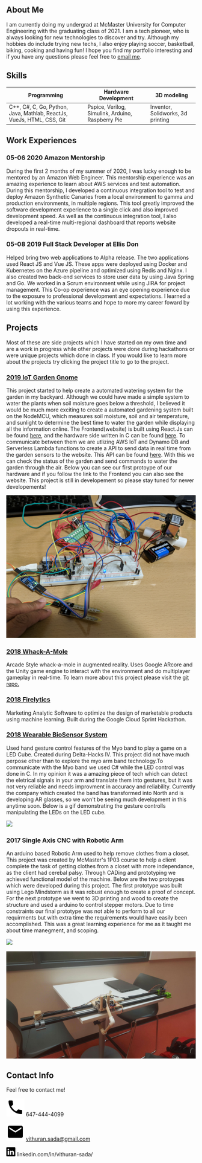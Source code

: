 

## About Me

I am currently doing my undergrad at McMaster University for Computer Engineering with the graduating class of 2021. I am a tech pioneer, who is always looking for new technologies to discover and try. Although my hobbies do include trying new techs, I also enjoy playing soccer, basketball, biking, cooking and having fun! I hope you find my portfolio interesting and if you have any questions please feel free to [email me](vithuran.sada@gmail.com).

## Skills

| Programming                                                            	| Hardware Development                              	| 3D modeling                       	|
|------------------------------------------------------------------------	|---------------------------------------------------	|-----------------------------------	|
| C++, C\#, C, Go, Python, Java, Mathlab, ReactJs, VueJs, HTML, CSS, Git 	| Pspice, Verilog, Simulink, Arduino, Raspberry Pie 	| Inventor, Solidworks, 3d printing 	|

## Work Experiences
### 05-06 2020 Amazon Mentorship

During the first 2 months of my summer of 2020, I was lucky enough to be mentored by an Amazon Web Engineer. This mentorship experience was an amazing experience to learn about AWS services and test automation. During this mentorship, I developed a continuous integration tool to test and deploy Amazon Synthetic Canaries from a local environment to gamma and production environments, in multiple regions. This tool greatly improved the software development experience to a single click and also improved development speed. As well as the continuous integration tool, I also developed a real-time multi-regional dashboard that reports website dropouts in real-time. 

### 05-08 2019 Full Stack Developer at Ellis Don

Helped bring two web applications to Alpha release. The two applications used React JS and Vue JS. These apps were deployed using Docker and Kubernetes on the Azure pipeline and optimized using Redis and Nginx. I also created two back-end services to store user data by using Java Spring and Go. We worked in a Scrum environment while using JIRA for project management. This Co-op experience was an eye opening experience due to the exposure to professional development and expectations. I learned a lot working with the various teams and hope to more my career foward by using this experience.


## Projects
Most of these are side projects which I have started on my own time and are a work in progress while other projects were done during hackathons or were unique projects which done in class. If you would like to learn more about the projects try clicking the project title to go to the project.

### [2019 IoT Garden Gnome](https://github.com/saamirt/IOT-Garden-Gnome)

This project started to help create a automated watering system for the garden in my backyard. Although we could have made a simple system to water the plants when soil moisture goes below a threshold, I believed it would be much more exciting to create a automated gardening system built on the NodeMCU, which measures soil moisture, soil and air temperature, and sunlight to determine the best time to water the garden while displaying all the information online. The Frontend(website) is built using React.Js can be found [here](https://github.com/saamirt/garden-gnome-app), and the hardware side written in C can be found [here](https://github.com/saamirt/IOT-Garden-Gnome). To communicate between them we are utlizing AWS IoT and Dynamo DB and Serverless Lambda functions to create a API to send data in real time from the garden sensors to the website. This API can be found [here](https://github.com/Vithop/gnome-app-api). With this we can check the status of the garden and send commands to water the garden through the air. Below you can see our first protoype of our hardware and if you follow the link to the Frontend you can also see the website. This project is still in developement so please stay tuned for newer developements!

![](GardenGnomePrototype1.jpg)


### [2018 Whack-A-Mole](https://github.com/Vithop/Wack-A-Bok)

Arcade Style whack-a-mole in augmented reality. Uses Google ARcore and the Unity game engine to interact with the environment and do multiplayer gameplay in real-time. To learn more about this project please visit the [git repo.](https://github.com/Vithop/Wack-A-Bok)
 

### [2018 Firelytics](https://test1-fc794.firebaseapp.com/)

Marketing Analytic Software to optimize the design of marketable products using machine learning. Built during the Google Cloud Sprint Hackathon.
 
### [2018 Wearable BioSensor System](https://github.com/Mathuran/Myo_Arduino_3DLEDcube)

Used hand gesture control features of the Myo band to play a game on a LED Cube. Created during Delta-Hacks IV. This project did not have much perpose other than to explore the myo arm band technology.To communicate with the Myo band we used C# while the LED control was done in C. In my opinion it was a amazing piece of tech which can detect the eletrical signals in your arm and translate them into gestures, but it was not very reliable and needs improvment in accuracy and reliability. Currently the company which created the band has transformed into North and is developing AR glasses, so we won't be seeing much development in this anytime soon. Below is a gif demonstrating the gesture controlls manipulating the LEDs on the LED cube.

![](Wearable-BioSensor.gif)

### 2017 Single Axis CNC with Robotic Arm

An arduino based Robotic Arm used to help remove clothes from a closet. This project was created by McMaster's 1P03 course to help a client complete the task of getting clothes from a closet with more independance, as the client had cerebal palsy. Through CADing and prototyping we achieved functional model of the machine. Below are the two protoypes which were developed during this project. The first prototype was built using Lego Mindstorm as it was robust enough to create a proof of concept. For the next prototype we went to 3D printing and wood to create the structure and used a arduino to control stepper motors. Due to time constraints our final prototype was not able to perform to all our requirments but with extra time the requirements would have easily been accomplished. This was a great learning experience for me as it taught me about time manegment, and scoping. 

![](Single-Axis-CNC-prototype.gif)

![](Single-Axis-CNC.jpg)

## Contact Info

Feel free to contact me!

![](phone.svg) 647-444-4099

![](email.svg) vithuran.sada@gmail.com

![](linkedin-logo.png) linkedin.com/in/vithuran-sada/
